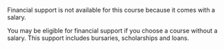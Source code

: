 Financial support is not available for this course because it comes with a salary.

You may be eligible for financial support if you choose a course without a salary. This support includes bursaries, scholarships and loans.
